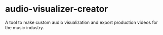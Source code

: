 # audio-visualizer-creator
A tool to make custom audio visualization and export production videos for the music industry.
